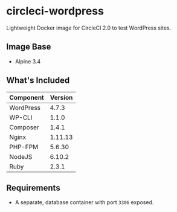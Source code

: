 # circleci-wordpress
Lightweight Docker image for CircleCI 2.0 to test WordPress sites.

## Image Base
* Alpine 3.4

## What's Included
|Component|Version|
|---------|-------|
|WordPress|4.7.3  |
|WP-CLI   |1.1.0  |
|Composer |1.4.1  |
|Nginx    |1.11.13|
|PHP-FPM  |5.6.30 |
|NodeJS   |6.10.2 |
|Ruby     |2.3.1  |

## Requirements
* A separate, database container with port `3306` exposed.
